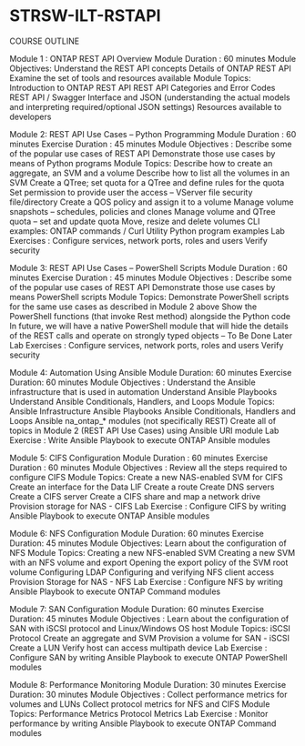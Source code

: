 # STRSW-ILT-RSTAPI
COURSE OUTLINE 

Module 1 : ONTAP REST API Overview 
Module Duration : 60 minutes 
Module Objectives: 
Understand the REST API concepts 
Details of ONTAP REST API 
Examine the set of tools and resources available 
Module Topics: 
Introduction to ONTAP REST API 
REST API Categories and Error Codes 
REST API / Swagger Interface and JSON (understanding the actual models and interpreting required/optional JSON settings) 
Resources available to developers 

Module 2: REST API Use Cases – Python Programming 
Module Duration : 60 minutes 
Exercise Duration : 45 minutes 
Module Objectives : 
Describe some of the popular use cases of REST API 
Demonstrate those use cases by means of Python programs 
Module Topics: 
Describe how to create an aggregate, an SVM and a volume 
Describe how to list all the volumes in an SVM 
Create a QTree; set quota for a QTree and define rules for the quota 
Set permission to provide user the access – VServer file security file/directory 
Create a QOS policy and assign it to a volume 
Manage volume snapshots – schedules, policies and clones 
Manage volume and QTree quota – set and update quota 
Move, resize and delete volumes 
CLI examples: ONTAP commands / Curl Utility 
Python program examples 
Lab Exercises : 
Configure services, network ports, roles and users 
Verify security  

Module 3: REST API Use Cases – PowerShell Scripts 
Module Duration : 60 minutes 
Exercise Duration : 45 minutes 
Module Objectives : 
Describe some of the popular use cases of REST API 
Demonstrate those use cases by means PowerShell scripts 
Module Topics: 
Demonstrate PowerShell scripts for the same use cases as described in Module 2 above 
Show the PowerShell functions (that invoke Rest method) alongside the Python code 
In future, we will have a native PowerShell module that will hide the details of the REST calls and operate on strongly typed objects – To Be Done Later 
Lab Exercises : 
Configure services, network ports, roles and users 
Verify security  

Module 4: Automation Using Ansible 
Module Duration: 60 minutes 
Exercise Duration: 60 minutes 
Module Objectives : 
Understand the Ansible infrastructure that is used in automation 
Understand Ansible Playbooks 
Understand Ansible Conditionals, Handlers, and Loops 
Module Topics: 
Ansible Infrastructure 
Ansible Playbooks 
Ansible Conditionals, Handlers and Loops 
Ansible na_ontap_* modules (not specifically REST) 
Create all of topics in Module 2 (REST API Use Cases) using Ansible URI module 
Lab Exercise : 
Write Ansible Playbook to execute ONTAP Ansible modules 

Module 5: CIFS Configuration 
Module Duration : 60 minutes 
Exercise Duration : 60 minutes 
Module Objectives : 
Review all the steps required to configure CIFS 
Module Topics: 
Create a new NAS-enabled SVM for CIFS 
Create an interface for the Data LIF 
Create a route 
Create DNS servers 
Create a CIFS server 
Create a CIFS share and map a network drive 
Provision storage for NAS - CIFS 
Lab Exercise : 
Configure CIFS by writing Ansible Playbook to execute ONTAP Ansible modules 

Module 6: NFS Configuration 
Module Duration: 60 minutes 
Exercise Duration: 45 minutes 
Module Objectives: 
Learn about the configuration of NFS 
Module Topics: 
Creating a new NFS-enabled SVM 
Creating a new SVM with an NFS volume and export 
Opening the export policy of the SVM root volume 
Configuring LDAP 
Configuring and verifying NFS client access 
Provision Storage for NAS - NFS 
Lab Exercise : 
Configure NFS by writing Ansible Playbook to execute ONTAP Command modules 

Module 7: SAN Configuration 
Module Duration: 60 minutes 
Exercise Duration: 45 minutes 
Module Objectives : 
Learn about the configuration of SAN with iSCSI protocol and Linux/Windows OS host 
Module Topics: 
iSCSI Protocol 
Create an aggregate and SVM 
Provision a volume for SAN - iSCSI 
Create a LUN 
Verify host can access multipath device 
Lab Exercise : 
Configure SAN by writing Ansible Playbook to execute ONTAP PowerShell modules 

Module 8: Performance Monitoring 
Module Duration: 30 minutes 
Exercise Duration: 30 minutes 
Module Objectives : 
Collect performance metrics for volumes and LUNs 
Collect protocol metrics for NFS and CIFS 
Module Topics: 
Performance Metrics 
Protocol Metrics 
Lab Exercise : 
Monitor performance by writing Ansible Playbook to execute ONTAP Command modules 
